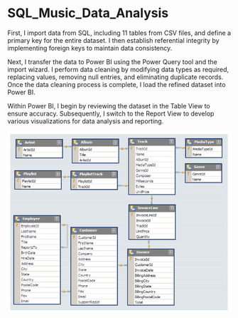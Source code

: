 # SQL_Music_Data_Analysis
First, I import data from SQL, including 11 tables from CSV files, and define a primary key for the entire dataset. 
I then establish referential integrity by implementing foreign keys to maintain data consistency.

Next, I transfer the data to Power BI using the Power Query tool and the import wizard. 
I perform data cleaning by modifying data types as required, replacing values, removing null entries, and eliminating duplicate records. 
Once the data cleaning process is complete, I load the refined dataset into Power BI.

Within Power BI, I begin by reviewing the dataset in the Table View to ensure accuracy. 
Subsequently, I switch to the Report View to develop various visualizations for data analysis and reporting.

![image.alt](https://github.com/UmeshBadgujar60/SQL_Music_Data_Analysis/blob/0ef4b9ec6e77c78a2f7feaeb62999050432d360a/MusicDatabaseSchema.png) 
